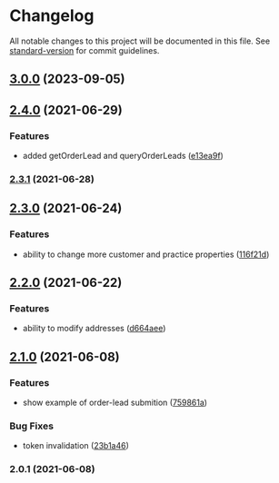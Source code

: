 # Changelog

All notable changes to this project will be documented in this file. See [standard-version](https://github.com/conventional-changelog/standard-version) for commit guidelines.

## [3.0.0](https://github.com/plhw/hf-api-client/compare/v2.4.0...v3.0.0) (2023-09-05)

## [2.4.0](https://github.com/plhw/hf-api-client/compare/v2.3.1...v2.4.0) (2021-06-29)


### Features

* added getOrderLead and queryOrderLeads ([e13ea9f](https://github.com/plhw/hf-api-client/commits/e13ea9fcb6e157383a64c13326717581f20d4e00))

### [2.3.1](https://github.com/plhw/hf-api-client/compare/v2.3.0...v2.3.1) (2021-06-28)

## [2.3.0](https://github.com/plhw/hf-api-client/compare/v2.2.0...v2.3.0) (2021-06-24)


### Features

* ability to change more customer and practice properties ([116f21d](https://github.com/plhw/hf-api-client/commits/116f21db9465bf3f3b7470a3cc03d0ed49238021))

## [2.2.0](https://github.com/plhw/hf-api-client/compare/v2.1.0...v2.2.0) (2021-06-22)


### Features

* ability to modify addresses ([d664aee](https://github.com/plhw/hf-api-client/commits/d664aee2bde3bd60530da5478a0c3030c832fe6c))

## [2.1.0](https://github.com/plhw/hf-api-client/compare/v2.0.1...v2.1.0) (2021-06-08)


### Features

* show example of order-lead submition ([759861a](https://github.com/plhw/hf-api-client/commits/759861a2a92ac2bccc1896e5fac51d741da05daf))


### Bug Fixes

* token invalidation ([23b1a46](https://github.com/plhw/hf-api-client/commits/23b1a46b97bff00038bbda0f78a3b7673353fffc))

### 2.0.1 (2021-06-08)
